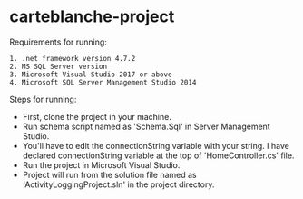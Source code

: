 # carteblanche-project

Requirements for running:

    1. .net framework version 4.7.2
    2. MS SQL Server version
    3. Microsoft Visual Studio 2017 or above
    4. Microsoft SQL Server Management Studio 2014

Steps for running: 

- First, clone the project in your machine.
- Run schema script named as 'Schema.Sql' in Server Management Studio. 
- You'll have to edit the connectionString variable with your string. I have declared connectionString variable at the top of 'HomeController.cs' file. 
- Run the project in Microsoft Visual Studio. 
- Project will run from the solution file named as 'ActivityLoggingProject.sln' in the project directory.

